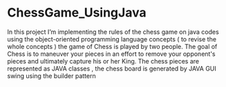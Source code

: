 # ChessGame_UsingJava


In this project I’m implementing the rules of the chess game on java codes using the object-oriented programming language concepts ( to revise the whole concepts )
the game of Chess is played by two people. The goal of Chess is to maneuver your pieces in an effort to remove your opponent's pieces and ultimately capture his or her King. The chess pieces are represented as JAVA classes ,
the chess board is generated by JAVA GUI swing using the builder pattern
